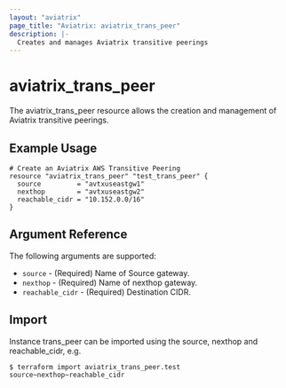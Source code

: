 ```yaml
---
layout: "aviatrix"
page_title: "Aviatrix: aviatrix_trans_peer"
description: |-
  Creates and manages Aviatrix transitive peerings
---
```


# aviatrix_trans_peer

The aviatrix_trans_peer resource allows the creation and management of Aviatrix transitive peerings.

## Example Usage

```hcl
# Create an Aviatrix AWS Transitive Peering
resource "aviatrix_trans_peer" "test_trans_peer" {
  source         = "avtxuseastgw1"
  nexthop        = "avtxuseastgw2"
  reachable_cidr = "10.152.0.0/16"
}
```

## Argument Reference

The following arguments are supported:

* `source` - (Required) Name of Source gateway.
* `nexthop` - (Required) Name of nexthop gateway.
* `reachable_cidr` - (Required) Destination CIDR.

## Import

Instance trans_peer can be imported using the source, nexthop and reachable_cidr, e.g.

```
$ terraform import aviatrix_trans_peer.test source~nexthop~reachable_cidr
```
